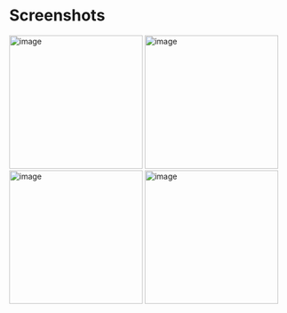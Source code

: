 # Screenshots
<span>
<img width="240" alt="image" src="https://user-images.githubusercontent.com/89880589/186523986-9190ea3e-22b8-468d-bdd5-1897bc40605c.png">
<img width="240" alt="image" src="https://user-images.githubusercontent.com/89880589/186529567-eff7113d-57e7-41c8-9238-b3432fd3c91e.png">
<img width="240" alt="image" src="https://user-images.githubusercontent.com/89880589/186523535-6d38bf6e-0f0e-4f5f-a3b5-478d39a9c531.png">
<img width="240" alt="image" src="https://user-images.githubusercontent.com/89880589/186529757-26913e44-4938-4b1f-9a46-e8169be97e17.png">
</span>
